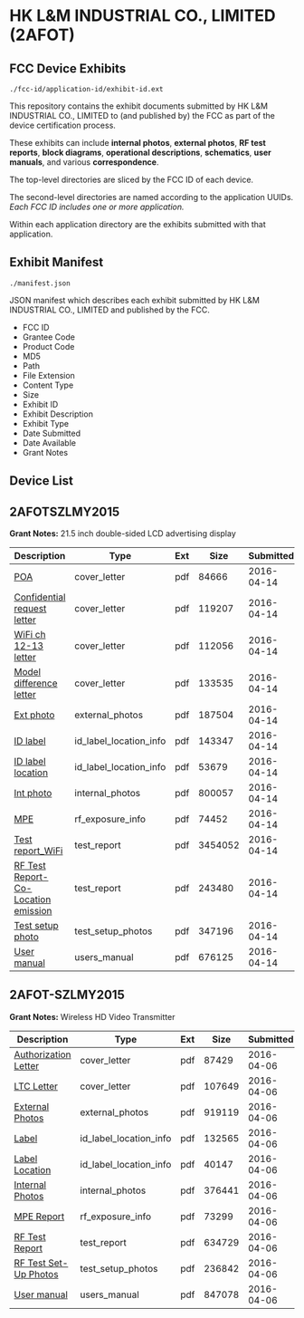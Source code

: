 # HK L&M INDUSTRIAL CO., LIMITED (2AFOT)
## FCC Device Exhibits

```
./fcc-id/application-id/exhibit-id.ext
```

This repository contains the exhibit documents submitted by HK L&M INDUSTRIAL CO., LIMITED to (and published by) the FCC as part of the device certification process.

These exhibits can include **internal photos**, **external photos**, **RF test reports**, **block diagrams**, **operational descriptions**, **schematics**, **user manuals**, and various **correspondence**.

The top-level directories are sliced by the FCC ID of each device.

The second-level directories are named according to the application UUIDs. *Each FCC ID includes one or more application.*

Within each application directory are the exhibits submitted with that application. 

## Exhibit Manifest

```
./manifest.json
```

JSON manifest which describes each exhibit submitted by HK L&M INDUSTRIAL CO., LIMITED and published by the FCC.

- FCC ID
- Grantee Code
- Product Code
- MD5
- Path
- File Extension
- Content Type
- Size
- Exhibit ID
- Exhibit Description
- Exhibit Type
- Date Submitted
- Date Available
- Grant Notes

## Device List
## 2AFOTSZLMY2015
**Grant Notes:** 21.5 inch double-sided LCD advertising display

| Description | Type | Ext | Size | Submitted | Available |
| ----------- | ---- | --- | ---- | --------- | --------- |
| [POA](2AFOTSZLMY2015/964f888a380d9a1a39fee69047af7a0f/2958672.pdf) | cover_letter | pdf | 84666 | 2016-04-14 | 2016-04-14 |
| [Confidential request letter](2AFOTSZLMY2015/964f888a380d9a1a39fee69047af7a0f/2958673.pdf) | cover_letter | pdf | 119207 | 2016-04-14 | 2016-04-14 |
| [WiFi ch 12-13 letter](2AFOTSZLMY2015/964f888a380d9a1a39fee69047af7a0f/2958674.pdf) | cover_letter | pdf | 112056 | 2016-04-14 | 2016-04-14 |
| [Model difference letter](2AFOTSZLMY2015/964f888a380d9a1a39fee69047af7a0f/2958675.pdf) | cover_letter | pdf | 133535 | 2016-04-14 | 2016-04-14 |
| [Ext photo](2AFOTSZLMY2015/964f888a380d9a1a39fee69047af7a0f/2958680.pdf) | external_photos | pdf | 187504 | 2016-04-14 | 2016-04-14 |
| [ID label](2AFOTSZLMY2015/964f888a380d9a1a39fee69047af7a0f/2958682.pdf) | id_label_location_info | pdf | 143347 | 2016-04-14 | 2016-04-14 |
| [ID label location](2AFOTSZLMY2015/964f888a380d9a1a39fee69047af7a0f/2958683.pdf) | id_label_location_info | pdf | 53679 | 2016-04-14 | 2016-04-14 |
| [Int photo](2AFOTSZLMY2015/964f888a380d9a1a39fee69047af7a0f/2958681.pdf) | internal_photos | pdf | 800057 | 2016-04-14 | 2016-04-14 |
| [MPE](2AFOTSZLMY2015/964f888a380d9a1a39fee69047af7a0f/2958676.pdf) | rf_exposure_info | pdf | 74452 | 2016-04-14 | 2016-04-14 |
| [Test report_WiFi](2AFOTSZLMY2015/964f888a380d9a1a39fee69047af7a0f/2958678.pdf) | test_report | pdf | 3454052 | 2016-04-14 | 2016-04-14 |
| [RF Test Report- Co-Location emission](2AFOTSZLMY2015/964f888a380d9a1a39fee69047af7a0f/2959761.pdf) | test_report | pdf | 243480 | 2016-04-14 | 2016-04-14 |
| [Test setup photo](2AFOTSZLMY2015/964f888a380d9a1a39fee69047af7a0f/2958679.pdf) | test_setup_photos | pdf | 347196 | 2016-04-14 | 2016-04-14 |
| [User manual](2AFOTSZLMY2015/964f888a380d9a1a39fee69047af7a0f/2958684.pdf) | users_manual | pdf | 676125 | 2016-04-14 | 2016-04-14 |
## 2AFOT-SZLMY2015
**Grant Notes:** Wireless HD Video Transmitter

| Description | Type | Ext | Size | Submitted | Available |
| ----------- | ---- | --- | ---- | --------- | --------- |
| [Authorization Letter](2AFOT-SZLMY2015/6b1514047b0ecabbd166493052e244aa/2952304.pdf) | cover_letter | pdf | 87429 | 2016-04-06 | 2016-04-06 |
| [LTC Letter](2AFOT-SZLMY2015/6b1514047b0ecabbd166493052e244aa/2952305.pdf) | cover_letter | pdf | 107649 | 2016-04-06 | 2016-04-06 |
| [External Photos](2AFOT-SZLMY2015/6b1514047b0ecabbd166493052e244aa/2952306.pdf) | external_photos | pdf | 919119 | 2016-04-06 | 2016-04-06 |
| [Label](2AFOT-SZLMY2015/6b1514047b0ecabbd166493052e244aa/2952307.pdf) | id_label_location_info | pdf | 132565 | 2016-04-06 | 2016-04-06 |
| [Label Location](2AFOT-SZLMY2015/6b1514047b0ecabbd166493052e244aa/2952308.pdf) | id_label_location_info | pdf | 40147 | 2016-04-06 | 2016-04-06 |
| [Internal Photos](2AFOT-SZLMY2015/6b1514047b0ecabbd166493052e244aa/2952309.pdf) | internal_photos | pdf | 376441 | 2016-04-06 | 2016-04-06 |
| [MPE Report](2AFOT-SZLMY2015/6b1514047b0ecabbd166493052e244aa/2952311.pdf) | rf_exposure_info | pdf | 73299 | 2016-04-06 | 2016-04-06 |
| [RF Test Report](2AFOT-SZLMY2015/6b1514047b0ecabbd166493052e244aa/2952313.pdf) | test_report | pdf | 634729 | 2016-04-06 | 2016-04-06 |
| [RF Test Set-Up Photos](2AFOT-SZLMY2015/6b1514047b0ecabbd166493052e244aa/2952314.pdf) | test_setup_photos | pdf | 236842 | 2016-04-06 | 2016-04-06 |
| [User manual](2AFOT-SZLMY2015/6b1514047b0ecabbd166493052e244aa/2952315.pdf) | users_manual | pdf | 847078 | 2016-04-06 | 2016-04-06 |
